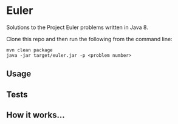 # Euler

Solutions to the Project Euler problems written in Java 8.

Clone this repo and then run the following from the command line:

    mvn clean package
    java -jar target/euler.jar -p <problem number>

## Usage

## Tests

## How it works...
